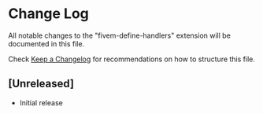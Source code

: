 # Change Log

All notable changes to the "fivem-define-handlers" extension will be documented in this file.

Check [Keep a Changelog](http://keepachangelog.com/) for recommendations on how to structure this file.

## [Unreleased]

- Initial release